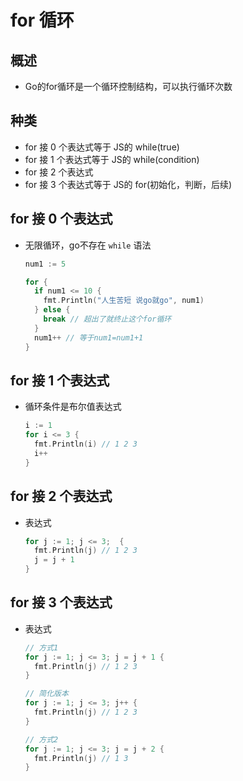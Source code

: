 # for 循环

## 概述

+ Go的for循环是一个循环控制结构，可以执行循环次数

## 种类

+ for 接 0 个表达式等于 JS的 while(true)
+ for 接 1 个表达式等于 JS的 while(condition)
+ for 接 2 个表达式
+ for 接 3 个表达式等于 JS的 for(初始化，判断，后续)

## for 接 0 个表达式

+ 无限循环，go不存在 `while` 语法

  ```go
  num1 := 5

  for {
    if num1 <= 10 {
      fmt.Println("人生苦短 说go就go", num1)
    } else {
      break // 超出了就终止这个for循环
    }
    num1++ // 等于num1=num1+1
  }
  ```

## for 接 1 个表达式

+ 循环条件是布尔值表达式

  ```go
  i := 1
  for i <= 3 {
    fmt.Println(i) // 1 2 3
    i++
  }
  ```

## for 接 2 个表达式

+ 表达式

  ```go
  for j := 1; j <= 3;  {
    fmt.Println(j) // 1 2 3
    j = j + 1
  }
  ```

## for 接 3 个表达式

+ 表达式

  ```go
  // 方式1
  for j := 1; j <= 3; j = j + 1 {
    fmt.Println(j) // 1 2 3
  }

  // 简化版本
  for j := 1; j <= 3; j++ {
    fmt.Println(j) // 1 2 3
  }
  ```

  ```go
  // 方式2
  for j := 1; j <= 3; j = j + 2 {
    fmt.Println(j) // 1 3
  }
  ```

